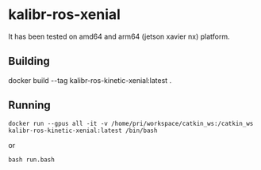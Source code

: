 # kalibr-ros-xenial
It has been tested on amd64 and arm64 (jetson xavier nx) platform.
## Building
docker build --tag kalibr-ros-kinetic-xenial:latest .

## Running
```
docker run --gpus all -it -v /home/pri/workspace/catkin_ws:/catkin_ws kalibr-ros-kinetic-xenial:latest /bin/bash
```
or
```
bash run.bash
```